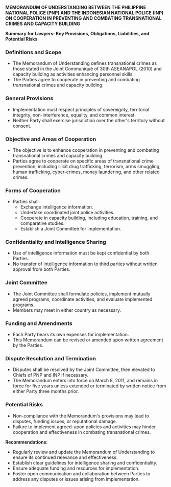 **MEMORANDUM OF UNDERSTANDING BETWEEN THE PHILIPPINE NATIONAL POLICE (PNP) AND THE INDONESIAN NATIONAL POLICE (INP) ON COOPERATION IN PREVENTING AND COMBATING TRANSNATIONAL CRIMES AND CAPACITY BUILDING**

**Summary for Lawyers: Key Provisions, Obligations, Liabilities, and Potential Risks**

### **Definitions and Scope**

* The Memorandum of Understanding defines transnational crimes as those stated in the Joint Communiqué of 30th ASEANAPOL (2010) and capacity building as activities enhancing personnel skills.
* The Parties agree to cooperate in preventing and combating transnational crimes and capacity building.

### **General Provisions**

* Implementation must respect principles of sovereignty, territorial integrity, non-interference, equality, and common interest.
* Neither Party shall exercise jurisdiction over the other's territory without consent.

### **Objective and Areas of Cooperation**

* The objective is to enhance cooperation in preventing and combating transnational crimes and capacity building.
* Parties agree to cooperate on specific areas of transnational crime prevention, including illicit drug trafficking, terrorism, arms smuggling, human trafficking, cyber-crimes, money laundering, and other related crimes.

### **Forms of Cooperation**

* Parties shall:
	+ Exchange intelligence information.
	+ Undertake coordinated joint police activities.
	+ Cooperate in capacity building, including education, training, and comparative studies.
	+ Establish a Joint Committee for implementation.

### **Confidentiality and Intelligence Sharing**

* Use of intelligence information must be kept confidential by both Parties.
* No transfer of intelligence information to third parties without written approval from both Parties.

### **Joint Committee**

* The Joint Committee shall formulate policies, implement mutually agreed programs, coordinate activities, and evaluate implemented programs.
* Members may meet in either country as necessary.

### **Funding and Amendments**

* Each Party bears its own expenses for implementation.
* This Memorandum can be revised or amended upon written agreement by the Parties.

### **Dispute Resolution and Termination**

* Disputes shall be resolved by the Joint Committee, then elevated to Chiefs of PNP and INP if necessary.
* The Memorandum enters into force on March 8, 2011, and remains in force for five years unless extended or terminated by written notice from either Party three months prior.

### **Potential Risks**

* Non-compliance with the Memorandum's provisions may lead to disputes, funding issues, or reputational damage.
* Failure to implement agreed-upon policies and activities may hinder cooperation and effectiveness in combating transnational crimes.

**Recommendations:**

* Regularly review and update the Memorandum of Understanding to ensure its continued relevance and effectiveness.
* Establish clear guidelines for intelligence sharing and confidentiality.
* Ensure adequate funding and resources for implementation.
* Foster open communication and collaboration between Parties to address any disputes or issues arising from implementation.
